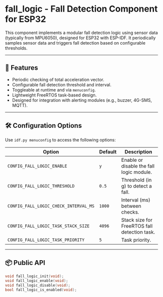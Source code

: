 
# fall_logic - Fall Detection Component for ESP32

This component implements a modular fall detection logic using sensor data (typically from MPU6050), designed for ESP32 with ESP-IDF. It periodically samples sensor data and triggers fall detection based on configurable thresholds.

---

## 📌 Features

- Periodic checking of total acceleration vector.
- Configurable fall detection threshold and interval.
- Toggleable at runtime and via `menuconfig`.
- Lightweight FreeRTOS task-based design.
- Designed for integration with alerting modules (e.g., buzzer, 4G-SMS, MQTT).

---

## 🛠️ Configuration Options

Use `idf.py menuconfig` to access the following options:

| Option                                      | Default | Description |
|--------------------------------------------|---------|-------------|
| `CONFIG_FALL_LOGIC_ENABLE`                 | `y`     | Enable or disable the fall logic module. |
| `CONFIG_FALL_LOGIC_THRESHOLD`              | `0.5`   | Threshold (in g) to detect a fall. |
| `CONFIG_FALL_LOGIC_CHECK_INTERVAL_MS`      | `1000`  | Interval (ms) between checks. |
| `CONFIG_FALL_LOGIC_TASK_STACK_SIZE`        | `4096`  | Stack size for FreeRTOS fall detection task. |
| `CONFIG_FALL_LOGIC_TASK_PRIORITY`          | `5`     | Task priority. |

---

## 📦 Public API

```c
void fall_logic_init(void);
void fall_logic_enable(void);
void fall_logic_disable(void);
bool fall_logic_is_enabled(void);
